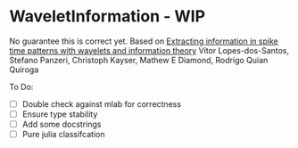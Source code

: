 # WaveletInformation - WIP
No guarantee this is correct yet. Based on [Extracting information in spike time patterns with wavelets and information theory](http://jn.physiology.org/content/113/3/1015) Vítor Lopes-dos-Santos, Stefano Panzeri, Christoph Kayser, Mathew E Diamond, Rodrigo Quian Quiroga

To Do:
- [ ] Double check against mlab for correctness
- [ ] Ensure type stability
- [ ] Add some docstrings
- [ ] Pure julia classifcation
